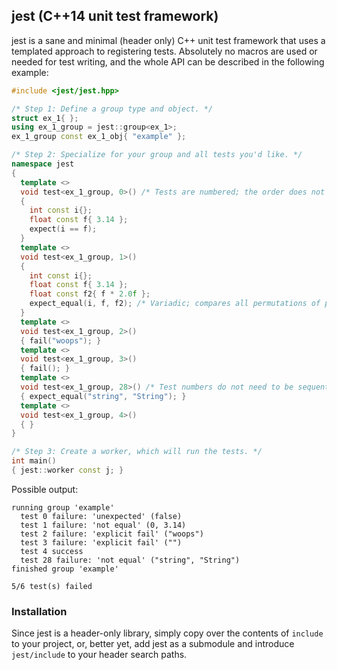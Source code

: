 jest (C++14 unit test framework)
---

jest is a sane and minimal (header only) C++ unit test framework that uses a templated approach to registering tests. Absolutely no macros are used or needed for test writing, and the whole API can be described in the following example:

```cpp
#include <jest/jest.hpp>

/* Step 1: Define a group type and object. */
struct ex_1{ };
using ex_1_group = jest::group<ex_1>;
ex_1_group const ex_1_obj{ "example" };

/* Step 2: Specialize for your group and all tests you'd like. */
namespace jest
{
  template <>
  void test<ex_1_group, 0>() /* Tests are numbered; the order does not matter. */
  {
    int const i{};
    float const f{ 3.14 };
    expect(i == f);
  }
  template <>
  void test<ex_1_group, 1>()
  {
    int const i{};
    float const f{ 3.14 };
    float const f2{ f * 2.0f };
    expect_equal(i, f, f2); /* Variadic; compares all permutations of pairs. */
  }
  template <>
  void test<ex_1_group, 2>()
  { fail("woops"); }
  template <>
  void test<ex_1_group, 3>()
  { fail(); }
  template <>
  void test<ex_1_group, 28>() /* Test numbers do not need to be sequential. */
  { expect_equal("string", "String"); }
  template <>
  void test<ex_1_group, 4>()
  { }
}

/* Step 3: Create a worker, which will run the tests. */
int main()
{ jest::worker const j; }
```
Possible output:
```
running group 'example'
  test 0 failure: 'unexpected' (false) 
  test 1 failure: 'not equal' (0, 3.14) 
  test 2 failure: 'explicit fail' ("woops") 
  test 3 failure: 'explicit fail' ("") 
  test 4 success
  test 28 failure: 'not equal' ("string", "String") 
finished group 'example'

5/6 test(s) failed
```

### Installation
Since jest is a header-only library, simply copy over the contents of `include` to your project, or, better yet, add jest as a submodule and introduce `jest/include` to your header search paths.
